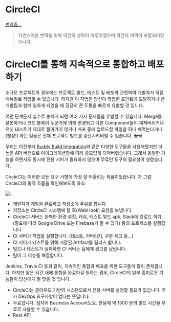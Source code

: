 CircleCI
=====

[번역중...](https://medium.com/@ayushigupta_2225/continuous-integration-and-deployment-through-circle-ci-fbe56ea316dc)


> 자연스러운 번역을 위해 약간의 생략이 이루어졌으며 약간의 의역이 포함되어있습니다.

# CircleCI를 통해 지속적으로 통합하고 배포하기
소규모 프로젝트의 경우에는 프로젝트 빌드, 테스트 및 배포와 관련하여 개발자가 직접 매뉴얼로 작업할 수 있습니다. 하지만 이 작업은 당신이 복잡한 포인트에 도달하거나 큰 개발팀과 함께 일하게 되었을 때 굉장히 큰 두통을 빠르게 유발할 것 입니다.

어떤 단계든지 실수로 놓치게 되면 여러 가지 문제들을 유발할 수 있습니다. Merge를 잘못하거나 코드 블록이 누군가에 의해 변경되고 다른 Component들이 깨져버리거나 유닛 테스트가 제대로 돌아가지 않거나 배포 중에 업로드할 파일을 하나 빼먹는다거나 (젠장!) 하는 일들은 전체 프로젝트 빌드를 중단시켜버릴 수 있습니다. ~~끔찍~~

우리는 이전부터 [Buddy Build Integration](https://docs.buddybuild.com/)와 같은 다양한 도구들을 사용해왔지만 더 높은 API 버전으로 마이그레이션함에 따라 쓸모없게 되어버렸습니다. 그래서 동일한 기능을 하면서도 동시에 전용 서버가 필요하지 않으며 무료인 도구의 필요성이 생겼습니다.

CircleCI는 이러한 모든 요구 사항에 가장 잘 어울리는 제품이었습니다. 자 그럼 CircleCI의 동작 흐름을 확인해보도록 하죠:

![](https://cdn-images-1.medium.com/max/800/1*bji3oKORQWSdwc7W4fGaPw.png)

* 개발자가 개발을 완료하고 저장소에 푸쉬를 합니다.
* 저장소는 CircleCI 시스템에 웹 훅(WebHook) 요청을 보냅니다.
* CircleCI 서버는 완벽한 환경 설정, 캐쉬, 테스트 빌드 apk, Slack에 업로드 하기(필요에 따라 Google Drive 또는 Firebase가 될 수 있다) 등의 프로세스를 실행합니다.
* CI 서버가 작업을 실행합니다. (테스트, 커버리지, 구문 체크 등...)
* CI 서버가 테스트를 위해 저장된 Artifact를 릴리즈 합니다.
* 빌드나 테스트가 실패하면 CI 서버는 팀에게 경고를 날립니다.
* 팀이 그 이슈를 해결합니다.

Jenkins, Travis CI 등과 같이, 지속적인 통합과 배포를 위한 도구들이 많이 존재합니다. 하지만 짧은 시간 내에 통합을 완료하길 원하는 경우, CircleCI의 일부 흥미로운 기능들이 당신에게 잘 맞을 것 입니다.

* CircleCI는 클라우드 기반의 시스템으로서 전용 서버를 설정할 필요가 없습니다. 추가 DevOps 요구사항이 없다는 뜻입니다.
* 무료입니다. 심지어 Business Account도요. 한달에 약 1500 분의 빌드 시간을 무료로 사용할 수 있습니다.
* Rest API